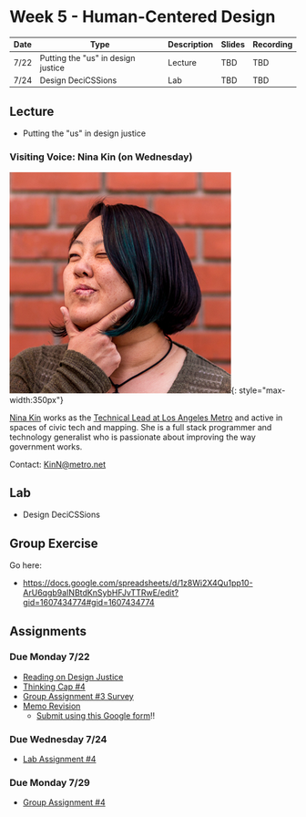 # Week 5 - Human-Centered Design

Date|Type|Description|Slides|Recording|
|---|----|-----------|------|---------|
|7/22|Putting the "us" in design justice|Lecture|TBD|TBD|
|7/24|Design DeciCSSions|Lab|TBD|TBD|

## Lecture

- Putting the "us" in design justice

### Visiting Voice: Nina Kin (on Wednesday)

![./media/ninakin.png](../media/ninakin.png){: style="max-width:350px"}

[Nina Kin](http://www.ninakin.com/) works as the [Technical Lead at Los Angeles Metro](https://developer.metro.net/api/) and active in spaces of civic tech and mapping. She is a full stack programmer and technology generalist who is passionate about improving the way government works.

Contact: [KinN@metro.net](mailto:KinN@metro.net)

## Lab

- Design DeciCSSions

## Group Exercise

Go here:

- https://docs.google.com/spreadsheets/d/1z8Wi2X4Qu1pp10-ArU6qgb9aINBtdKnSybHFJvTTRwE/edit?gid=1607434774#gid=1607434774

## Assignments

### Due Monday 7/22

- [Reading on Design Justice](../assignments/week4/reading.md)
- [Thinking Cap #4](../assignments/week4/thinking_cap.md)
- [Group Assignment #3 Survey](../assignments/week3/group_assignment.md)
- [Memo Revision](../assignments/week3/group_assignment.md)
  - [Submit using this Google form](https://forms.gle/Cdr29ZmYt3qXnvRMA)!!

### Due Wednesday 7/24

- [Lab Assignment #4](../assignments/week4/lab_assignment.md)


### Due Monday 7/29
- [Group Assignment #4](../assignments/week5/group_assignment.md)

